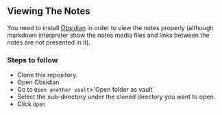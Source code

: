## Viewing The Notes
You need to install [Obsidian](https://obsidian.md/) in order to view the notes properly (although markdown interpreter show the notes media files and links between the notes are not presented in it).

### Steps to follow
* Clone this repository.
* Open Obsidian
* Go to `Open another vault`>'Open folder as vault`
* Select the sub-directory under the cloned directory you want to open.
* Click `Open`
